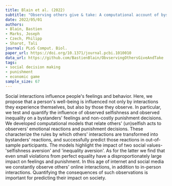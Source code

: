 ```yaml
---
title: Blain et al. (2022)
subtitle: "Observing others give & take: A computational account of bystanders' feelings and actions"
date: 2022/05/01
authors:
- Blain, Bastien
- Marks, Joseph
- Czech, Philipp
- Sharot, Tali
journal: PLoS Comput. Biol.
paper_url: https://doi.org/10.1371/journal.pcbi.1010010
data_url: https://github.com/BastienBlain/ObvservingOthersGiveAndTake
tags:
- social decision making
- punishment
- economic game
sample_size: 67
---
```


Social interactions influence people's feelings and behavior. Here, we propose that a person's well-being is influenced not only by interactions they experience themselves, but also by those they observe. In particular, we test and quantify the influence of observed selfishness and observed inequality on a bystanders' feelings and non-costly punishment decisions. We developed computational models that relate others' (un)selfish acts to observers' emotional reactions and punishment decisions. These characterize the rules by which others' interactions are transformed into bystanders' reactions, and successfully predict those reactions in out-of-sample participants. The models highlight the impact of two social values-'selfishness aversion' and 'inequality aversion'. As for the latter we find that even small violations from perfect equality have a disproportionately large impact on feelings and punishment. In this age of internet and social media we constantly observe others' online interactions, in addition to in-person interactions. Quantifying the consequences of such observations is important for predicting their impact on society.
